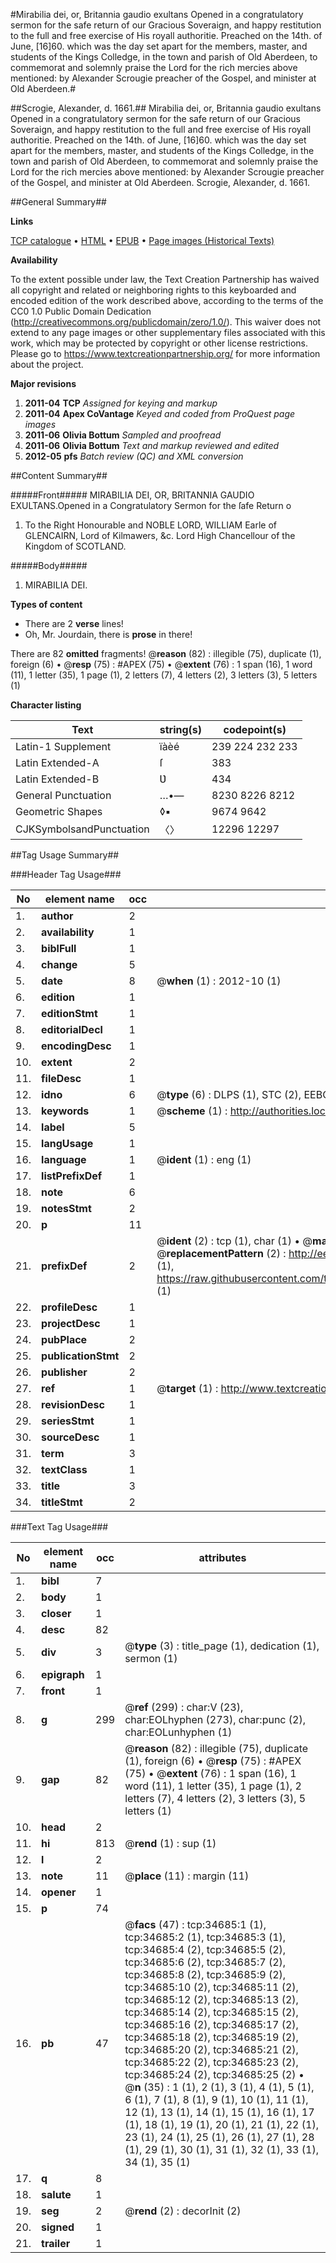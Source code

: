 #Mirabilia dei, or, Britannia gaudio exultans Opened in a congratulatory sermon for the safe return of our Gracious Soveraign, and happy restitution to the full and free exercise of His royall authoritie. Preached on the 14th. of June, [16]60. which was the day set apart for the members, master, and students of the Kings Colledge, in the town and parish of Old Aberdeen, to commemorat and solemnly praise the Lord for the rich mercies above mentioned: by Alexander Scrougie preacher of the Gospel, and minister at Old Aberdeen.#

##Scrogie, Alexander, d. 1661.##
Mirabilia dei, or, Britannia gaudio exultans Opened in a congratulatory sermon for the safe return of our Gracious Soveraign, and happy restitution to the full and free exercise of His royall authoritie. Preached on the 14th. of June, [16]60. which was the day set apart for the members, master, and students of the Kings Colledge, in the town and parish of Old Aberdeen, to commemorat and solemnly praise the Lord for the rich mercies above mentioned: by Alexander Scrougie preacher of the Gospel, and minister at Old Aberdeen.
Scrogie, Alexander, d. 1661.

##General Summary##

**Links**

[TCP catalogue](http://www.ota.ox.ac.uk/tcp/)  • 
[HTML](http://tei.it.ox.ac.uk/tcp/Texts-HTML/free/A58/A58858.html)  • 
[EPUB](http://tei.it.ox.ac.uk/tcp/Texts-EPUB/free/A58/A58858.epub) • 
[Page images (Historical Texts)](https://historicaltexts.jisc.ac.uk/eebo-99830235e)

**Availability**

To the extent possible under law, the Text Creation Partnership has waived all copyright and related or neighboring rights to this keyboarded and encoded edition of the work described above, according to the terms of the CC0 1.0 Public Domain Dedication (http://creativecommons.org/publicdomain/zero/1.0/). This waiver does not extend to any page images or other supplementary files associated with this work, which may be protected by copyright or other license restrictions. Please go to https://www.textcreationpartnership.org/ for more information about the project.

**Major revisions**

1. __2011-04__ __TCP__ *Assigned for keying and markup*
1. __2011-04__ __Apex CoVantage__ *Keyed and coded from ProQuest page images*
1. __2011-06__ __Olivia Bottum__ *Sampled and proofread*
1. __2011-06__ __Olivia Bottum__ *Text and markup reviewed and edited*
1. __2012-05__ __pfs__ *Batch review (QC) and XML conversion*

##Content Summary##

#####Front#####
MIRABILIA DEI, OR, BRITANNIA GAUDIO EXULTANS.Opened in a Congratulatory Sermon for the ſafe Return o
1. To the Right Honourable and NOBLE LORD, WILLIAM Earle of GLENCAIRN, Lord of Kilmawers, &c. Lord High Chancellour of the Kingdom of SCOTLAND.

#####Body#####

1. MIRABILIA DEI.

**Types of content**

  * There are 2 **verse** lines!
  * Oh, Mr. Jourdain, there is **prose** in there!

There are 82 **omitted** fragments! 
 @__reason__ (82) : illegible (75), duplicate (1), foreign (6)  •  @__resp__ (75) : #APEX (75)  •  @__extent__ (76) : 1 span (16), 1 word (11), 1 letter (35), 1 page (1), 2 letters (7), 4 letters (2), 3 letters (3), 5 letters (1)

**Character listing**


|Text|string(s)|codepoint(s)|
|---|---|---|
|Latin-1 Supplement|ïàèé|239 224 232 233|
|Latin Extended-A|ſ|383|
|Latin Extended-B|Ʋ|434|
|General Punctuation|…•—|8230 8226 8212|
|Geometric Shapes|◊▪|9674 9642|
|CJKSymbolsandPunctuation|〈〉|12296 12297|

##Tag Usage Summary##

###Header Tag Usage###

|No|element name|occ|attributes|
|---|---|---|---|
|1.|__author__|2||
|2.|__availability__|1||
|3.|__biblFull__|1||
|4.|__change__|5||
|5.|__date__|8| @__when__ (1) : 2012-10 (1)|
|6.|__edition__|1||
|7.|__editionStmt__|1||
|8.|__editorialDecl__|1||
|9.|__encodingDesc__|1||
|10.|__extent__|2||
|11.|__fileDesc__|1||
|12.|__idno__|6| @__type__ (6) : DLPS (1), STC (2), EEBO-CITATION (1), PROQUEST (1), VID (1)|
|13.|__keywords__|1| @__scheme__ (1) : http://authorities.loc.gov/ (1)|
|14.|__label__|5||
|15.|__langUsage__|1||
|16.|__language__|1| @__ident__ (1) : eng (1)|
|17.|__listPrefixDef__|1||
|18.|__note__|6||
|19.|__notesStmt__|2||
|20.|__p__|11||
|21.|__prefixDef__|2| @__ident__ (2) : tcp (1), char (1)  •  @__matchPattern__ (2) : ([0-9\-]+):([0-9IVX]+) (1), (.+) (1)  •  @__replacementPattern__ (2) : http://eebo.chadwyck.com/downloadtiff?vid=$1&page=$2 (1), https://raw.githubusercontent.com/textcreationpartnership/Texts/master/tcpchars.xml#$1 (1)|
|22.|__profileDesc__|1||
|23.|__projectDesc__|1||
|24.|__pubPlace__|2||
|25.|__publicationStmt__|2||
|26.|__publisher__|2||
|27.|__ref__|1| @__target__ (1) : http://www.textcreationpartnership.org/docs/. (1)|
|28.|__revisionDesc__|1||
|29.|__seriesStmt__|1||
|30.|__sourceDesc__|1||
|31.|__term__|3||
|32.|__textClass__|1||
|33.|__title__|3||
|34.|__titleStmt__|2||


###Text Tag Usage###

|No|element name|occ|attributes|
|---|---|---|---|
|1.|__bibl__|7||
|2.|__body__|1||
|3.|__closer__|1||
|4.|__desc__|82||
|5.|__div__|3| @__type__ (3) : title_page (1), dedication (1), sermon (1)|
|6.|__epigraph__|1||
|7.|__front__|1||
|8.|__g__|299| @__ref__ (299) : char:V (23), char:EOLhyphen (273), char:punc (2), char:EOLunhyphen (1)|
|9.|__gap__|82| @__reason__ (82) : illegible (75), duplicate (1), foreign (6)  •  @__resp__ (75) : #APEX (75)  •  @__extent__ (76) : 1 span (16), 1 word (11), 1 letter (35), 1 page (1), 2 letters (7), 4 letters (2), 3 letters (3), 5 letters (1)|
|10.|__head__|2||
|11.|__hi__|813| @__rend__ (1) : sup (1)|
|12.|__l__|2||
|13.|__note__|11| @__place__ (11) : margin (11)|
|14.|__opener__|1||
|15.|__p__|74||
|16.|__pb__|47| @__facs__ (47) : tcp:34685:1 (1), tcp:34685:2 (1), tcp:34685:3 (1), tcp:34685:4 (2), tcp:34685:5 (2), tcp:34685:6 (2), tcp:34685:7 (2), tcp:34685:8 (2), tcp:34685:9 (2), tcp:34685:10 (2), tcp:34685:11 (2), tcp:34685:12 (2), tcp:34685:13 (2), tcp:34685:14 (2), tcp:34685:15 (2), tcp:34685:16 (2), tcp:34685:17 (2), tcp:34685:18 (2), tcp:34685:19 (2), tcp:34685:20 (2), tcp:34685:21 (2), tcp:34685:22 (2), tcp:34685:23 (2), tcp:34685:24 (2), tcp:34685:25 (2)  •  @__n__ (35) : 1 (1), 2 (1), 3 (1), 4 (1), 5 (1), 6 (1), 7 (1), 8 (1), 9 (1), 10 (1), 11 (1), 12 (1), 13 (1), 14 (1), 15 (1), 16 (1), 17 (1), 18 (1), 19 (1), 20 (1), 21 (1), 22 (1), 23 (1), 24 (1), 25 (1), 26 (1), 27 (1), 28 (1), 29 (1), 30 (1), 31 (1), 32 (1), 33 (1), 34 (1), 35 (1)|
|17.|__q__|8||
|18.|__salute__|1||
|19.|__seg__|2| @__rend__ (2) : decorInit (2)|
|20.|__signed__|1||
|21.|__trailer__|1||
